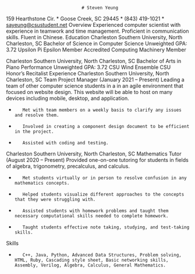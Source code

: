                                  # Steven Yeung
159 Hearthstone Cir. * Goose Creek, SC 29445 * (843) 419-1021 * sayeung@csustudent.net
       Overview
Experienced computer scientist with experience in teamwork and time management.  Proficient in communication skills.  Fluent in Chinese.
Education
Charleston Southern University, North Charleston, SC
Bachelor of Science in Computer Science
Unweighted GPA: 3.72
Upsilon Pi Epsilon Member
Accredited Computing Machinery Member
 
Charleston Southern University, North Charleston, SC
Bachelor of Arts in Piano Performance
Unweighted GPA: 3.72
CSU Wind Ensemble
CSU Honor’s Recitalist
Experience
Charleston Southern University, North Charleston, SC
Team Project Manager (January 2021 – Present)
Leading a team of other computer science students in a in an agile environment that focused on website design.  This website will be able to host on many devices including mobile, desktop, and application.
-        Met with team members on a weekly basis to clarify any issues and resolve them.
-        Involved in creating a component design document to be efficient in the project.
-        Assisted with coding and testing.
Charleston Southern University, North Charleston, SC
Mathematics Tutor (August 2020 – Present)
Provided one-on-one tutoring for students in fields of algebra, trigonometry, precalculus, and calculus. 
-        Met students virtually or in person to resolve confusion in any mathematics concepts.
-        Helped students visualize different approaches to the concepts that they were struggling with.
-        Assisted students with homework problems and taught them necessary computational skills needed to complete homework.
-        Taught students effective note taking, studying, and test-taking skills.
 
Skills
-        C++, Java, Python, Advanced Data Structures, Problem solving, HTML, Ruby, Cascading style sheet, Basic networking skills, Assembly, Verilog, Algebra, Calculus, General Mathematics.
